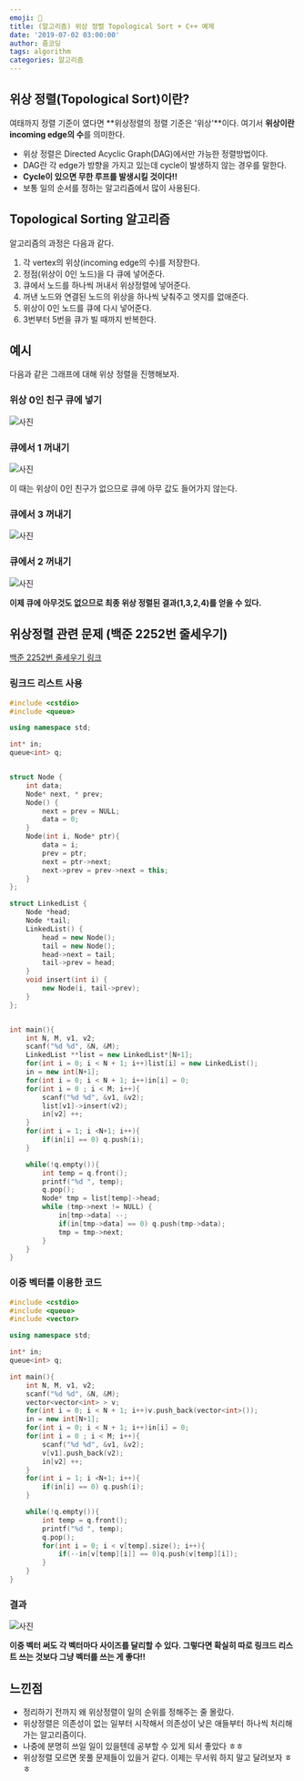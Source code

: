 ```yaml
---
emoji: 💪
title: (알고리즘) 위상 정렬 Topological Sort + C++ 예제
date: '2019-07-02 03:00:00'
author: 줌코딩
tags: algorithm
categories: 알고리즘
---
```


## 위상 정렬(Topological Sort)이란?

여태까지 정렬 기준이 였다면 **위상정렬의 정렬 기준은 '위상'**이다.
여기서 **위상이란 incoming edge의 수**를 의미한다.

- 위상 정렬은 Directed Acyclic Graph(DAG)에서만 가능한 정렬방법이다.
- DAG란 각 edge가 방향을 가지고 있는데 cycle이 발생하지 않는 경우를 말한다.
- **Cycle이 있으면 무한 루프를 발생시킬 것이다!!**
- 보통 일의 순서를 정하는 알고리즘에서 많이 사용된다.

## Topological Sorting 알고리즘

알고리즘의 과정은 다음과 같다.

1. 각 vertex의 위상(incoming edge의 수)를 저장한다.
2. 정점(위상이 0인 노드)을 다 큐에 넣어준다.
3. 큐에서 노드를 하나씩 꺼내서 위상정렬에 넣어준다.
4. 꺼낸 노드와 연결된 노드의 위상을 하나씩 낮춰주고 엣지를 없애준다.
5. 위상이 0인 노드를 큐에 다시 넣어준다.
6. 3번부터 5번을 큐가 빌 때까지 반복한다.

## 예시

다음과 같은 그래프에 대해 위상 정렬을 진행해보자.

### 위상 0인 친구 큐에 넣기

![사진](https://raw.githubusercontent.com/zoomKoding/zoomKoding.github.io/source/assets/_posts/topological-sort-0.png)

### 큐에서 1 꺼내기

![사진](https://raw.githubusercontent.com/zoomKoding/zoomKoding.github.io/source/assets/_posts/topological-sort-1.png)

이 때는 위상이 0인 친구가 없으므로 큐에 아무 값도 들어가지 않는다.

### 큐에서 3 꺼내기

![사진](https://raw.githubusercontent.com/zoomKoding/zoomKoding.github.io/source/assets/_posts/topological-sort-2.png)

### 큐에서 2 꺼내기

![사진](https://raw.githubusercontent.com/zoomKoding/zoomKoding.github.io/source/assets/_posts/topological-sort-3.png)

**이제 큐에 아무것도 없으므로 최종 위상 정렬된 결과(1,3,2,4)를 얻을 수 있다.**

## 위상정렬 관련 문제 (백준 2252번 줄세우기)

[백준 2252번 줄세우기 링크](https://www.acmicpc.net/problem/2252)

### 링크드 리스트 사용

```cpp
#include <cstdio>
#include <queue>

using namespace std;

int* in;
queue<int> q;


struct Node {
    int data;
    Node* next, * prev;
    Node() {
        next = prev = NULL;
        data = 0;
    }
    Node(int i, Node* ptr){
        data = i;
        prev = ptr;
        next = ptr->next;
        next->prev = prev->next = this;
    }
};

struct LinkedList {
    Node *head;
    Node *tail;
    LinkedList() {
        head = new Node();
        tail = new Node();
        head->next = tail;
        tail->prev = head;
    }
    void insert(int i) {
        new Node(i, tail->prev);
    }
};


int main(){
    int N, M, v1, v2;
    scanf("%d %d", &N, &M);
    LinkedList **list = new LinkedList*[N+1];
    for(int i = 0; i < N + 1; i++)list[i] = new LinkedList();
    in = new int[N+1];
    for(int i = 0; i < N + 1; i++)in[i] = 0;
    for(int i = 0 ; i < M; i++){
        scanf("%d %d", &v1, &v2);
        list[v1]->insert(v2);
        in[v2] ++;
    }
    for(int i = 1; i <N+1; i++){
        if(in[i] == 0) q.push(i);
    }

    while(!q.empty()){
        int temp = q.front();
        printf("%d ", temp);
        q.pop();
        Node* tmp = list[temp]->head;
        while (tmp->next != NULL) {
            in[tmp->data] --;
            if(in[tmp->data] == 0) q.push(tmp->data);
            tmp = tmp->next;
        }
    }
}
```

### 이중 벡터를 이용한 코드

```cpp
#include <cstdio>
#include <queue>
#include <vector>

using namespace std;

int* in;
queue<int> q;

int main(){
    int N, M, v1, v2;
    scanf("%d %d", &N, &M);
    vector<vector<int> > v;
    for(int i = 0; i < N + 1; i++)v.push_back(vector<int>());
    in = new int[N+1];
    for(int i = 0; i < N + 1; i++)in[i] = 0;
    for(int i = 0 ; i < M; i++){
        scanf("%d %d", &v1, &v2);
        v[v1].push_back(v2);
        in[v2] ++;
    }
    for(int i = 1; i <N+1; i++){
        if(in[i] == 0) q.push(i);
    }

    while(!q.empty()){
        int temp = q.front();
        printf("%d ", temp);
        q.pop();
        for(int i = 0; i < v[temp].size(); i++){
            if(--in[v[temp][i]] == 0)q.push(v[temp][i]);
        }
    }
}
```

### 결과

![사진](https://raw.githubusercontent.com/zoomKoding/zoomKoding.github.io/source/assets/_posts/topological-sort-4.png)

**이중 벡터 써도 각 벡터마다 사이즈를 달리할 수 있다. 그렇다면 확실히 따로 링크드 리스트 쓰는 것보다 그냥 벡터를 쓰는 게 좋다!!**

## 느낀점

- 정리하기 전까지 왜 위상정렬이 일의 순위를 정해주는 줄 몰랐다.
- 위상정렬은 의존성이 없는 일부터 시작해서 의존성이 낮은 애들부터 하나씩 처리해가는 알고리즘이다.
- 나중에 분명히 쓰일 일이 있을텐데 공부할 수 있게 되서 좋았다 ㅎㅎ
- 위상정렬 모르면 못풀 문제들이 있을거 같다. 이제는 무서워 하지 말고 달려보자 ㅎㅎ
